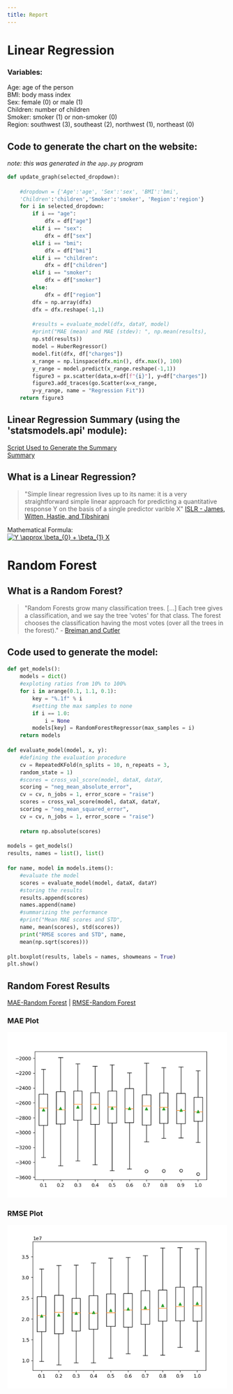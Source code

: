 ```yaml
---
title: Report
---
```

# Linear Regression  
### Variables:  
Age: age of the person  
BMI: body mass index  
Sex: female (0) or male  (1)  
Children: number of children   
Smoker: smoker (1) or non-smoker (0)  
Region: southwest (3), southeast (2), northwest (1), northeast (0)  

## Code to generate the chart on the website:  
*note: this was generated in the `app.py` program*  
``` python
def update_graph(selected_dropdown):
    
    #dropdown = {'Age':'age', 'Sex':'sex', 'BMI':'bmi', 
    'Children':'children','Smoker':'smoker', 'Region':'region'}
    for i in selected_dropdown: 
        if i == "age": 
            dfx = df["age"]
        elif i == "sex":
            dfx = df["sex"]
        elif i == "bmi":
            dfx = df["bmi"]
        elif i == "children":
            dfx = df["children"]
        elif i == "smoker":
            dfx = df["smoker"]
        else:
            dfx = df["region"]
        dfx = np.array(dfx) 
        dfx = dfx.reshape(-1,1)
        
        #results = evaluate_model(dfx, dataY, model)
        #print("MAE (mean) and MAE (stdev): ", np.mean(results), 
        np.std(results)) 
        model = HuberRegressor() 
        model.fit(dfx, df["charges"])
        x_range = np.linspace(dfx.min(), dfx.max(), 100) 
        y_range = model.predict(x_range.reshape(-1,1))
        figure3 = px.scatter(data,x=df[f"{i}"], y=df["charges"])
        figure3.add_traces(go.Scatter(x=x_range, 
        y=y_range, name = "Regression Fit"))
    return figure3
```  
## Linear Regression Summary (using the 'statsmodels.api' module):  
[Script Used to Generate the Summary](https://raw.githubusercontent.com/arcelioeperez/dash-app/gh-pages/source/p_values.py)  
[Summary](https://raw.githubusercontent.com/arcelioeperez/dash-app/gh-pages/source/regression_stats.txt)  

## What is a Linear Regression?  
>"Simple linear regression lives up to its name: it is a very straightforward simple linear
>approach for predicting a quantitative response Y on the basis of a single predictor varible X" [ISLR - James, Witten, Hastie, and Tibshirani](http://faculty.marshall.usc.edu/gareth-james/ISL/)  

Mathematical Formula:  
<a href="https://www.codecogs.com/eqnedit.php?latex=Y&space;\approx&space;\beta_{0}&space;&plus;&space;\beta_{1}&space;X" target="_blank"><img src="https://latex.codecogs.com/png.latex?Y&space;\approx&space;\beta_{0}&space;&plus;&space;\beta_{1}&space;X" title="Y \approx \beta_{0} + \beta_{1} X" /></a>  


# Random Forest  
## What is a Random Forest?  
>
>"Random Forests grow many classification trees. \[...] Each tree gives a classification, and we say the tree 'votes' for that class. The forest chooses the classification having the most votes (over all the trees in the forest)." - [Breiman and Cutler](https://www.stat.berkeley.edu/~breiman/RandomForests/cc_home.htm)
>  

## Code used to generate the model:  
```python
def get_models(): 
    models = dict() 
    #exploting ratios from 10% to 100% 
    for i in arange(0.1, 1.1, 0.1): 
        key = "%.1f" % i 
        #setting the max samples to none 
        if i == 1.0: 
            i = None 
        models[key] = RandomForestRegressor(max_samples = i)
    return models 

def evaluate_model(model, x, y): 
    #defining the evaluation procedure 
    cv = RepeatedKFold(n_splits = 10, n_repeats = 3, 
    random_state = 1) 
    #scores = cross_val_score(model, dataX, dataY, 
    scoring = "neg_mean_absolute_error", 
    cv = cv, n_jobs = 1, error_score = "raise")
    scores = cross_val_score(model, dataX, dataY, 
    scoring = "neg_mean_squared_error", 
    cv = cv, n_jobs = 1, error_score = "raise")

    return np.absolute(scores) 

models = get_models() 
results, names = list(), list() 

for name, model in models.items(): 
    #evaluate the model 
    scores = evaluate_model(model, dataX, dataY) 
    #storing the results 
    results.append(scores) 
    names.append(name) 
    #summarizing the performance 
    #print("Mean MAE scores and STD", 
    name, mean(scores), std(scores)) 
    print("RMSE scores and STD", name, 
    mean(np.sqrt(scores)))

plt.boxplot(results, labels = names, showmeans = True) 
plt.show()
```  

## Random Forest Results  
[MAE-Random Forest](https://raw.githubusercontent.com/arcelioeperez/dash-app/gh-pages/source/random_forest_mae.txt) | [RMSE-Random Forest](https://raw.githubusercontent.com/arcelioeperez/dash-app/gh-pages/source/random_forest_rmse.txt)  

### MAE Plot
![Random Forest MAE plot](demo/randomforest.PNG)  

### RMSE Plot
![Random Forest RMSE plot](demo/randomforestrmse.PNG)  
